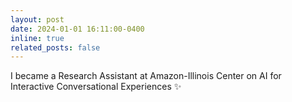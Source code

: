 ```yaml
---
layout: post
date: 2024-01-01 16:11:00-0400
inline: true
related_posts: false
---
```


I became a Research Assistant at Amazon-Illinois Center on AI for Interactive Conversational Experiences :sparkles:
